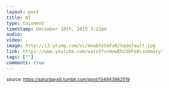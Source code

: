 ```yaml
---
layout: post
title: NT
type: tainment
timestamp: December 10th, 2015 3:23pm
audio: 
video: 
image: http://i3.ytimg.com/vi/mnwEhzSbFa8/hqdefault.jpg
link: https://www.youtube.com/watch?v=mnwEhzSbFa8\summary: 
tags: [""]
comments: true
---
```

  
<small>source: https://saturdayxiii.tumblr.com/post/134943962519</small>